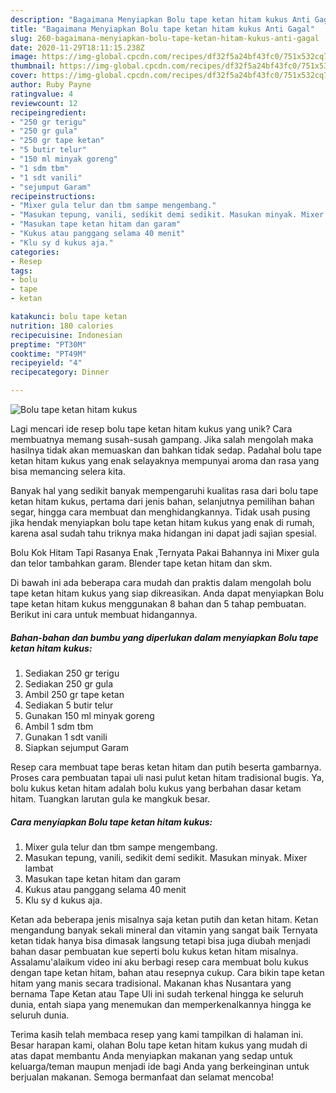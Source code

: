 ```yaml
---
description: "Bagaimana Menyiapkan Bolu tape ketan hitam kukus Anti Gagal"
title: "Bagaimana Menyiapkan Bolu tape ketan hitam kukus Anti Gagal"
slug: 260-bagaimana-menyiapkan-bolu-tape-ketan-hitam-kukus-anti-gagal
date: 2020-11-29T18:11:15.238Z
image: https://img-global.cpcdn.com/recipes/df32f5a24bf43fc0/751x532cq70/bolu-tape-ketan-hitam-kukus-foto-resep-utama.jpg
thumbnail: https://img-global.cpcdn.com/recipes/df32f5a24bf43fc0/751x532cq70/bolu-tape-ketan-hitam-kukus-foto-resep-utama.jpg
cover: https://img-global.cpcdn.com/recipes/df32f5a24bf43fc0/751x532cq70/bolu-tape-ketan-hitam-kukus-foto-resep-utama.jpg
author: Ruby Payne
ratingvalue: 4
reviewcount: 12
recipeingredient:
- "250 gr terigu"
- "250 gr gula"
- "250 gr tape ketan"
- "5 butir telur"
- "150 ml minyak goreng"
- "1 sdm tbm"
- "1 sdt vanili"
- "sejumput Garam"
recipeinstructions:
- "Mixer gula telur dan tbm sampe mengembang."
- "Masukan tepung, vanili, sedikit demi sedikit. Masukan minyak. Mixer lambat"
- "Masukan tape ketan hitam dan garam"
- "Kukus atau panggang selama 40 menit"
- "Klu sy d kukus aja."
categories:
- Resep
tags:
- bolu
- tape
- ketan

katakunci: bolu tape ketan 
nutrition: 180 calories
recipecuisine: Indonesian
preptime: "PT30M"
cooktime: "PT49M"
recipeyield: "4"
recipecategory: Dinner

---
```



![Bolu tape ketan hitam kukus](https://img-global.cpcdn.com/recipes/df32f5a24bf43fc0/751x532cq70/bolu-tape-ketan-hitam-kukus-foto-resep-utama.jpg)

Lagi mencari ide resep bolu tape ketan hitam kukus yang unik? Cara membuatnya memang susah-susah gampang. Jika salah mengolah maka hasilnya tidak akan memuaskan dan bahkan tidak sedap. Padahal bolu tape ketan hitam kukus yang enak selayaknya mempunyai aroma dan rasa yang bisa memancing selera kita.

Banyak hal yang sedikit banyak mempengaruhi kualitas rasa dari bolu tape ketan hitam kukus, pertama dari jenis bahan, selanjutnya pemilihan bahan segar, hingga cara membuat dan menghidangkannya. Tidak usah pusing jika hendak menyiapkan bolu tape ketan hitam kukus yang enak di rumah, karena asal sudah tahu triknya maka hidangan ini dapat jadi sajian spesial.

Bolu Kok Hitam Tapi Rasanya Enak ,Ternyata Pakai Bahannya ini Mixer gula dan telor tambahkan garam. Blender tape ketan hitam dan skm.


Di bawah ini ada beberapa cara mudah dan praktis dalam mengolah bolu tape ketan hitam kukus yang siap dikreasikan. Anda dapat menyiapkan Bolu tape ketan hitam kukus menggunakan 8 bahan dan 5 tahap pembuatan. Berikut ini cara untuk membuat hidangannya.

<!--inarticleads1-->

##### Bahan-bahan dan bumbu yang diperlukan dalam menyiapkan Bolu tape ketan hitam kukus:

1. Sediakan 250 gr terigu
1. Sediakan 250 gr gula
1. Ambil 250 gr tape ketan
1. Sediakan 5 butir telur
1. Gunakan 150 ml minyak goreng
1. Ambil 1 sdm tbm
1. Gunakan 1 sdt vanili
1. Siapkan sejumput Garam


Resep cara membuat tape beras ketan hitam dan putih beserta gambarnya. Proses cara pembuatan tapai uli nasi pulut ketan hitam tradisional bugis. Ya, bolu kukus ketan hitam adalah bolu kukus yang berbahan dasar ketam hitam. Tuangkan larutan gula ke mangkuk besar. 

<!--inarticleads2-->

##### Cara menyiapkan Bolu tape ketan hitam kukus:

1. Mixer gula telur dan tbm sampe mengembang.
1. Masukan tepung, vanili, sedikit demi sedikit. Masukan minyak. Mixer lambat
1. Masukan tape ketan hitam dan garam
1. Kukus atau panggang selama 40 menit
1. Klu sy d kukus aja.


Ketan ada beberapa jenis misalnya saja ketan putih dan ketan hitam. Ketan mengandung banyak sekali mineral dan vitamin yang sangat baik Ternyata ketan tidak hanya bisa dimasak langsung tetapi bisa juga diubah menjadi bahan dasar pembuatan kue seperti bolu kukus ketan hitam misalnya. Assalamu&#39;alaikum video ini aku berbagi resep cara membuat bolu kukus dengan tape ketan hitam, bahan atau resepnya cukup. Cara bikin tape ketan hitam yang manis secara tradisional. Makanan khas Nusantara yang bernama Tape Ketan atau Tape Uli ini sudah terkenal hingga ke seluruh dunia, entah siapa yang menemukan dan memperkenalkannya hingga ke seluruh dunia. 

Terima kasih telah membaca resep yang kami tampilkan di halaman ini. Besar harapan kami, olahan Bolu tape ketan hitam kukus yang mudah di atas dapat membantu Anda menyiapkan makanan yang sedap untuk keluarga/teman maupun menjadi ide bagi Anda yang berkeinginan untuk berjualan makanan. Semoga bermanfaat dan selamat mencoba!
